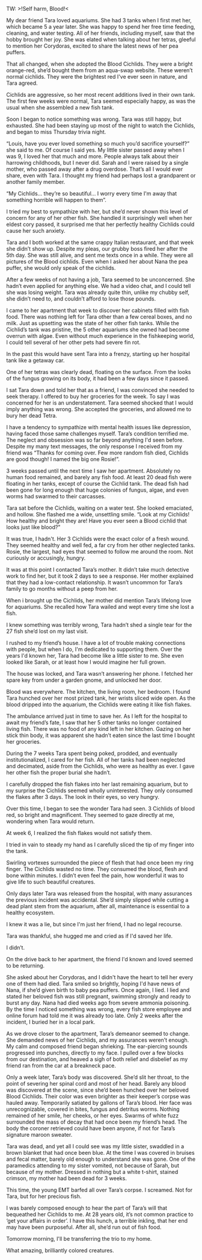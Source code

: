  TW: >!Self harm, Blood!<

My dear friend Tara loved aquariums. She had 3 tanks when I first met her, which became 5 a year later. She was happy to spend her free time feeding, cleaning, and water testing. All of her friends, including myself, saw that the hobby brought her joy. She was elated when talking about her tetras, gleeful to mention her Corydoras, excited to share the latest news of her pea puffers.

That all changed, when she adopted the Blood Cichlids. They were a bright orange-red, she’d bought them from an aqua-swap website. These weren’t normal cichlids. They were the brightest red I've ever seen in nature, and Tara agreed. 

Cichlids are aggressive, so her most recent additions lived in their own tank. The first few weeks were normal, Tara seemed especially happy, as was the usual when she assembled a new fish tank.

Soon I began to notice something was wrong. Tara was still happy, but exhausted. She had been staying up most of the night to watch the Cichlids, and began to miss Thursday trivia night.

“Louis, have you ever loved something so much you’d sacrifice yourself?” she said to me. Of course I said yes. My little sister passed away when I was 9, I loved her that much and more. People always talk about their harrowing childhoods, but I never did. Sarah and I were raised by a single mother, who passed away after a drug overdose. That’s all I would ever share, even with Tara. I thought my friend had perhaps lost a grandparent or another family member. 

“My Cichlids… they’re so beautiful… I worry every time I'm away that something horrible will happen to them”.

I tried my best to sympathize with her, but she’d never shown this level of concern for any of her other fish. She handled it surprisingly well when her eldest cory passed, it surprised me that her perfectly healthy Cichlids could cause her such anxiety.

Tara and I both worked at the same crappy Italian restaurant, and that week she didn’t show up. Despite my pleas, our grubby boss fired her after the 5th day. She was still alive, and sent me texts once in a while. They were all pictures of the Blood cichlids. Even when I asked her about Nana the pea puffer, she would only speak of the cichlids. 

After a few weeks of not having a job, Tara seemed to be unconcerned. She hadn’t even applied for anything else. We had a video chat, and I could tell she was losing weight. Tara was already quite thin, unlike my chubby self, she didn’t need to, and couldn’t afford to lose those pounds. 

I came to her apartment that week to discover her cabinets filled with fish food. There was nothing left for Tara other than a few cereal boxes, and no milk. Just as upsetting was the state of her other fish tanks. While the Cichlid’s tank was pristine, the 5 other aquariums she owned had become overrun with algae. Even without much experience in the fishkeeping world, I could tell several of her other pets had severe fin rot.

In the past this would have sent Tara into a frenzy, starting up her hospital tank like a getaway car.

One of her tetras was clearly dead, floating on the surface. From the looks of the fungus growing on its body, it had been a few days since it passed.

I sat Tara down and told her that as a friend, I was convinced she needed to seek therapy. I offered to buy her groceries for the week. To say I was concerned for her is an understatement. Tara seemed shocked that I would imply anything was wrong. She accepted the groceries, and allowed me to bury her dead Tetra. 

I have a tendency to sympathize with mental health issues like depression, having faced those same challenges myself. Tara’s condition terrified me. The neglect and obsession was so far beyond anything I'd seen before. Despite my many text messages, the only response I received from my friend was “Thanks for coming over. Few more random fish died, Cichlids are good though! I named the big one Rosie!”.

3 weeks passed until the next time I saw her apartment. Absolutely no human food remained, and barely any fish food. At least 20 dead fish were floating in her tanks, except of course the Cichlid tank. The dead fish had been gone for long enough that huge colonies of fungus, algae, and even worms had swarmed to their carcasses. 

Tara sat before the Cichlids, waiting on a water test. She looked emaciated, and hollow. She flashed me a wide, unsettling smile. “Look at my Cichlids! How healthy and bright they are! Have you ever seen a Blood cichlid that looks just like blood?”

It was true, I hadn't. Her 3 Cichlids were the exact color of a fresh wound. They seemed healthy and well fed, a far cry from her other neglected tanks. Rosie, the largest, had eyes that seemed to follow me around the room. Not curiously or accusingly, hungry. 

It was at this point I contacted Tara’s mother. It didn’t take much detective work to find her, but it took 2 days to see a response. Her mother explained that they had a low-contact relationship. It wasn’t uncommon for Tara’s family to go months without a peep from her.

When i brought up the Cichlids, her mother did mention Tara’s lifelong love for aquariums. She recalled how Tara wailed and wept every time she lost a fish.

I knew something was terribly wrong, Tara hadn’t shed a single tear for the 27 fish she’d lost on my last visit. 

I rushed to my friend’s house. I have a lot of trouble making connections with people, but when I do, I'm dedicated to supporting them. Over the years I'd known her, Tara had become like a little sister to me. She even looked like Sarah, or at least how I would imagine her full grown.

The house was locked, and Tara wasn’t answering her phone. I fetched her spare key from under a garden gnome, and unlocked her door. 

Blood was everywhere. The kitchen, the living room, her bedroom. I found Tara hunched over her most prized tank, her wrists sliced wide open. As the blood dripped into the aquarium, the Cichlids were eating it like fish flakes. 

The ambulance arrived just in time to save her. As I left for the hospital to await my friend’s fate, I saw that her 5 other tanks no longer contained living fish. There was no food of any kind left in her kitchen. Gazing on her stick thin body, it was apparent she hadn’t eaten since the last time I bought her groceries. 

During the 7 weeks Tara spent being poked, prodded, and eventually institutionalized, I cared for her fish. All of her tanks had been neglected and decimated, aside from the Cichlids, who were as healthy as ever. I gave her other fish the proper burial she hadn’t. 

I carefully dropped the fish flakes into her last remaining aquarium, but to my surprise the Cichlids seemed wholly uninterested. They only consumed the flakes after 3 days. The look in their eyes, so very hungry.

Over this time, I began to see the wonder Tara had seen. 3 Cichlids of blood red, so bright and magnificent. They seemed to gaze directly at me, wondering when Tara would return.

At week 6, I realized the fish flakes would not satisfy them. 

I tried in vain to steady my hand as I carefully sliced the tip of my finger into the tank.

Swirling vortexes surrounded the piece of flesh that had once been my ring finger. The Cichlids wasted no time. They consumed the blood, flesh and bone within minutes. I didn’t even feel the pain, how wonderful it was to give life to such beautiful creatures.

Only days later Tara was released from the hospital, with many assurances the previous incident was accidental. She’d simply slipped while cutting a dead plant stem from the aquarium, after all, maintenance is essential to a healthy ecosystem.

I knew it was a lie, but since I'm just her friend, I had no legal recourse.

Tara was thankful, she hugged me and cried as if I'd saved her life.

I didn’t.

On the drive back to her apartment, the friend I'd known and loved seemed to be returning.

She asked about her Corydoras, and I didn't have the heart to tell her every one of them had died. Tara smiled so brightly, hoping I'd have news of Nana, if she’d given birth to baby pea puffers. Once again, I lied. I lied and stated her beloved fish was still pregnant, swimming strongly and ready to burst any day. Nana had died weeks ago from severe ammonia poisoning. By the time I noticed something was wrong, every fish store employee and online forum had told me it was already too late. Only 2 weeks after the incident, I buried her in a local park. 

As we drove closer to the apartment, Tara’s demeanor seemed to change. She demanded news of her Cichlids, and my assurances weren’t enough. My calm and composed friend began shrieking. The ear-piercing sounds progressed into punches, directly to my face. I pulled over a few blocks from our destination, and heaved a sigh of both relief and disbelief as my friend ran from the car at a breakneck pace.

Only a week later, Tara’s body was discovered. She’d slit her throat, to the point of severing her spinal cord and most of her head. Barely any blood was discovered at the scene, since she’d been hunched over her beloved Blood Cichlids. Their color was even brighter as their keeper’s corpse was hauled away. Temporarily satiated by gallons of Tara’s blood. Her face was unrecognizable, covered in bites, fungus and detritus worms. Nothing remained of her smile, her cheeks, or her eyes. Swarms of white fuzz surrounded the mass of decay that had once been my friend’s head. The body the coroner retrieved could have been anyone, if not for Tara’s signature maroon sweater. 

Tara was dead, and yet all I could see was my little sister, swaddled in a brown blanket that had once been blue. At the time I was covered in bruises and fecal matter, barely old enough to understand she was gone. One of the paramedics attending to my sister vomited, not because of Sarah, but because of my mother. Dressed in nothing but a white t-shirt, stained crimson, my mother had been dead for 3 weeks. 

This time, the young EMT barfed all over Tara’s corpse. I screamed. Not for Tara, but for her precious fish.

I was barely composed enough to hear the part of Tara’s will that bequeathed her Cichlids to me. At 28 years old, it’s not common practice to ‘get your affairs in order’. I have this hunch, a terrible inkling, that her end may have been purposeful. After all, she’d run out of fish food.

Tomorrow morning, I'll be transferring the trio to my home.

What amazing, brilliantly colored creatures.